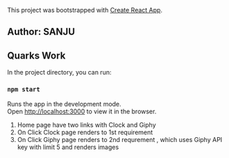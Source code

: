 This project was bootstrapped with [Create React App](https://github.com/facebook/create-react-app).
## Author: SANJU

## Quarks Work

In the project directory, you can run:


### `npm start`

Runs the app in the development mode.<br>
Open [http://localhost:3000](http://localhost:3000) to view it in the browser.

1. Home page have two links with Clock and Giphy
2. On Click Clock page renders to 1st requirement
3. On Click Giphy page renders to 2nd requrement , which uses Giphy API key with limit 5 and renders
images